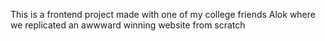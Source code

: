 This is a frontend project made with one of my college friends Alok where we replicated an awwward winning website from scratch 
